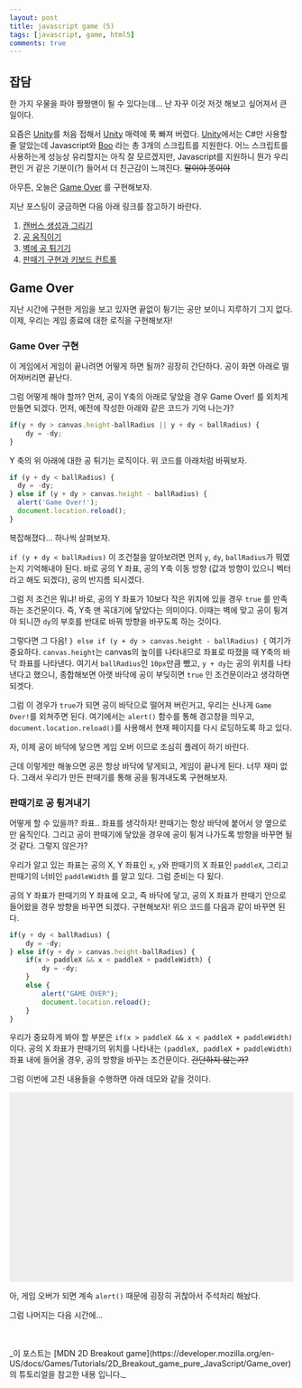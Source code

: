 ```yaml
---
layout: post
title: javascript game (5)
tags: [javascript, game, html5]
comments: true
---
```


## 잡담

한 가지 우물을 파야 짱짱맨이 될 수 있다는데... 난 자꾸 이것 저것 해보고 싶어져서 큰일이다.

요즘은 [Unity](https://unity3d.com/kr)를 처음 접해서 [Unity](https://unity3d.com/kr) 매력에 푹 빠져 버렸다. [Unity](https://unity3d.com/kr)에서는 C#만 사용할 줄 알았는데 Javascript와 [Boo](https://en.wikipedia.org/wiki/Boo_(programming_language)) 라는 총 3개의 스크립트를 지원한다. 어느 스크립트를 사용하는게 성능상 유리할지는 아직 잘 모르겠지만, Javascript를 지원하니 뭔가 우리편인 거 같은 기분이(?) 들어서 더 친근감이 느껴진다. ~~말이야 똥이야~~

아무튼, 오늘은 [Game Over](https://developer.mozilla.org/en-US/docs/Games/Tutorials/2D_Breakout_game_pure_JavaScript/Game_over) 를 구현해보자.

지난 포스팅이 궁금하면 다음 아래 링크를 참고하기 바란다.

1. [캔버스 생성과 그리기](/2017/04/17/js-game-01/)
2. [공 움직이기](/2017/04/18/js-game-02/)
3. [벽에 공 튀기기](/2017/04/19/js-game-03/)
4. [판때기 구현과 키보드 컨트롤](/2017/04/20/js-game-04/)


## Game Over

지난 시간에 구현한 게임을 보고 있자면 끝없이 튕기는 공만 보이니 지루하기 그지 없다. 이제, 우리는 게임 종료에 대한 로직을 구현해보자!

### Game Over 구현

이 게임에서 게임이 끝나려면 어떻게 하면 될까? 굉장히 간단하다. 공이 화면 아래로 떨어져버리면 끝난다.

그럼 어떻게 해야 할까? 먼저, 공이 Y축의 아래로 닿았을 경우 Game Over! 를 외치게 만들면 되겠다. 먼저, 예전에 작성한 아래와 같은 코드가 기억 나는가?

```javascript
if(y + dy > canvas.height-ballRadius || y + dy < ballRadius) {
    dy = -dy;
}
```

Y 축의 위 아래에 대한 공 튀기는 로직이다. 위 코드를 아래처럼 바꿔보자.

```javascript
if (y + dy < ballRadius) {
  dy = -dy;
} else if (y + dy > canvas.height - ballRadius) {
  alert('Game Over!');
  document.location.reload();
}
```

복잡해졌다... 하나씩 살펴보자.

`if (y + dy < ballRadius)` 이 조건절을 알아보려면 먼저 `y`, `dy`, `ballRadius`가 뭐였는지 기억해내야 된다. 바로 공의 Y 좌표, 공의 Y축 이동 방향 (값과 방향이 있으니 벡터라고 해도 되겠다), 공의 반지름 되시겠다.

그럼 저 조건은 뭐냐! 바로, 공의 Y 좌표가 10보다 작은 위치에 있을 경우 `true` 를 만족하는 조건문이다. 즉, Y축 맨 꼭대기에 닿았다는 의미이다. 이때는 벽에 맞고 공이 튕겨야 되니깐 `dy`의 부호를 반대로 바꿔 방향을 바꾸도록 하는 것이다.

그렇다면 그 다음! `} else if (y + dy > canvas.height - ballRadius) {` 여기가 중요하다. `canvas.height`는 canvas의 높이를 나타내므로 좌표로 따졌을 때 Y축의 바닥 좌표를 나타낸다. 여기서 `ballRadius`인 `10px`만큼 뺐고, `y + dy`는 공의 위치를 나타낸다고 했으니, 종합해보면 아랫 바닥에 공이 부딪히면 `true` 인 조건문이라고 생각하면 되겟다.

그럼 이 경우가 `true`가 되면 공이 바닥으로 떨어져 버린거고, 우리는 신나게 `Game Over!`를 외쳐주면 된다. 여기에서는 `alert()` 함수를 통해 경고창을 띄우고, `document.location.reload()`를 사용해서 현재 페이지를 다시 로딩하도록 하고 있다.

자, 이제 공이 바닥에 닿으면 게임 오버 이므로 조심히 플레이 하기 바란다.

근데 이렇게만 해놓으면 공은 항상 바닥에 닿게되고, 게임이 끝나게 된다. 너무 재미 없다. 그래서 우리가 만든 판때기를 통해 공을 튕겨내도록 구현해보자.


### 판때기로 공 튕겨내기

어떻게 할 수 있을까? 좌표.. 좌표를 생각하자! 판때기는 항상 바닥에 붙어서 양 옆으로만 움직인다. 그리고 공이 판때기에 닿았을 경우에 공이 튕겨 나가도록 방향을 바꾸면 될 것 같다. 그렇지 않은가?

우리가 알고 있는 좌표는 공의 X, Y 좌표인 `x`, `y`와 판때기의 X 좌표인 `paddleX`, 그리고 판때기의 너비인 `paddleWidth` 를 알고 있다. 그럼 준비는 다 됬다.

공의 Y 좌표가 판때기의 Y 좌표에 오고, 즉 바닥에 닿고, 공의 X 좌표가 판때기 안으로 들어왔을 경우 방향을 바꾸면 되겠다. 구현해보자! 위으 코드를 다음과 같이 바꾸면 된다.

```javascript
if(y + dy < ballRadius) {
    dy = -dy;
} else if(y + dy > canvas.height-ballRadius) {
    if(x > paddleX && x < paddleX + paddleWidth) {
        dy = -dy;
    }
    else {
        alert("GAME OVER");
        document.location.reload();
    }
}
```

우리가 중요하게 봐야 할 부분은 `if(x > paddleX && x < paddleX + paddleWidth)` 이다. 공의 X 좌표가 판때기의 위치를 나타내는 `(paddleX, paddleX + paddleWidth)` 좌표 내에 들어올 경우, 공의 방향을 바꾸는 조건문이다. ~~간단하지 않는가?~~

그럼 이번에 고친 내용들을 수행하면 아래 데모와 같을 것이다.


<body>
<style>
  * {padding: 0; margin: 0; }
  canvas {background: #eee; display: block; margin: 0 auto;}
</style>
  <canvas id="myCanvas" width="480" height="320"></canvas>

<script>
var canvas = document.getElementById("myCanvas");
var ctx = canvas.getContext("2d");
var ballRadius = 10;
var x = canvas.width/2;
var y = canvas.height-30;
var dx = 2;
var dy = -2;
var paddleHeight = 10;
var paddleWidth = 75;
var paddleX = (canvas.width-paddleWidth)/2;
var rightPressed = false;
var leftPressed = false;

document.addEventListener("keydown", keyDownHandler, false);
document.addEventListener("keyup", keyUpHandler, false);

function keyDownHandler(e) {
    if(e.keyCode == 39) {
        rightPressed = true;
    }
    else if(e.keyCode == 37) {
        leftPressed = true;
    }
}
function keyUpHandler(e) {
    if(e.keyCode == 39) {
        rightPressed = false;
    }
    else if(e.keyCode == 37) {
        leftPressed = false;
    }
}

function drawBall() {
    ctx.beginPath();
    ctx.arc(x, y, ballRadius, 0, Math.PI*2);
    ctx.fillStyle = "#0095DD";
    ctx.fill();
    ctx.closePath();
}
function drawPaddle() {
    ctx.beginPath();
    ctx.rect(paddleX, canvas.height-paddleHeight, paddleWidth, paddleHeight);
    ctx.fillStyle = "#0095DD";
    ctx.fill();
    ctx.closePath();
}

function draw() {
    ctx.clearRect(0, 0, canvas.width, canvas.height);
    drawBall();
    drawPaddle();

    if(x + dx > canvas.width-ballRadius || x + dx < ballRadius) {
        dx = -dx;
    }
    if(y + dy < ballRadius) {
        dy = -dy;
    }
    else if(y + dy > canvas.height-ballRadius) {
        if(x > paddleX && x < paddleX + paddleWidth) {
            dy = -dy;
        }
        else {
            <!-- alert("GAME OVER"); -->
            <!-- document.location.reload(); -->
            return;
        }
    }

    if(rightPressed && paddleX < canvas.width-paddleWidth) {
        paddleX += 7;
    }
    else if(leftPressed && paddleX > 0) {
        paddleX -= 7;
    }

    x += dx;
    y += dy;
}
setInterval(draw, 10);
</script>
</body>

아, 게임 오버가 되면 계속 `alert()` 때문에 굉장히 귀찮아서 주석처리 해놨다.

그럼 나머지는 다음 시간에...

<br/>
<br/>
_이 포스트는 [MDN 2D Breakout game](https://developer.mozilla.org/en-US/docs/Games/Tutorials/2D_Breakout_game_pure_JavaScript/Game_over) 의 튜토리얼을 참고한 내용 입니다._

